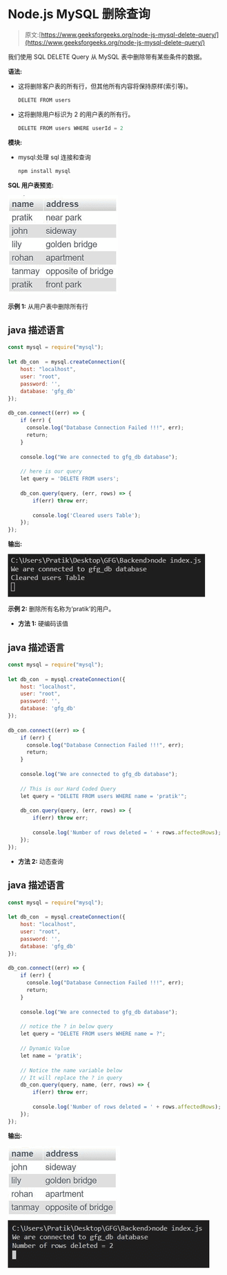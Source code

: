 # Node.js MySQL 删除查询

> 原文:[https://www.geeksforgeeks.org/node-js-mysql-delete-query/](https://www.geeksforgeeks.org/node-js-mysql-delete-query/)

我们使用 SQL DELETE Query 从 MySQL 表中删除带有某些条件的数据。

**语法:**

*   这将删除客户表的所有行，但其他所有内容将保持原样(索引等)。

    ```js
    DELETE FROM users
    ```

*   这将删除用户标识为 2 的用户表的所有行。

    ```js
    DELETE FROM users WHERE userId = 2
    ```

**模块:**

*   mysql:处理 sql 连接和查询

    ```js
    npm install mysql
    ```

**SQL 用户表预览:**

![](img/784ab5052e8ce4113be06813b62bba26.png)

**示例 1:** 从用户表中删除所有行

## java 描述语言

```js
const mysql = require("mysql");

let db_con  = mysql.createConnection({
    host: "localhost",
    user: "root",
    password: '',
    database: 'gfg_db'
});

db_con.connect((err) => {
    if (err) {
      console.log("Database Connection Failed !!!", err);
      return;
    }

    console.log("We are connected to gfg_db database");

    // here is our query
    let query = 'DELETE FROM users';

    db_con.query(query, (err, rows) => {
        if(err) throw err;

        console.log('Cleared users Table');
    });
});
```

**输出:**

![](img/3b429804da73c65e7e729914c9f4daaa.png)

**示例 2:** 删除所有名称为‘pratik’的用户。

*   **方法 1:** 硬编码该值

## java 描述语言

```js
const mysql = require("mysql");

let db_con  = mysql.createConnection({
    host: "localhost",
    user: "root",
    password: '',
    database: 'gfg_db'
});

db_con.connect((err) => {
    if (err) {
      console.log("Database Connection Failed !!!", err);
      return;
    }

    console.log("We are connected to gfg_db database");

    // This is our Hard Coded Query
    let query = "DELETE FROM users WHERE name = 'pratik'";

    db_con.query(query, (err, rows) => {
        if(err) throw err;

        console.log('Number of rows deleted = ' + rows.affectedRows);
    });
});
```

*   **方法 2:** 动态查询

## java 描述语言

```js
const mysql = require("mysql");

let db_con  = mysql.createConnection({
    host: "localhost",
    user: "root",
    password: '',
    database: 'gfg_db'
});

db_con.connect((err) => {
    if (err) {
      console.log("Database Connection Failed !!!", err);
      return;
    }

    console.log("We are connected to gfg_db database");

    // notice the ? in below query
    let query = "DELETE FROM users WHERE name = ?";

    // Dynamic Value
    let name = 'pratik';

    // Notice the name variable below
    // It will replace the ? in query
    db_con.query(query, name, (err, rows) => {
        if(err) throw err;

        console.log('Number of rows deleted = ' + rows.affectedRows);
    });
});
```

**输出:**

![](img/57b3f7a13eebb8a5b3f87618565e0b8c.png) ![](img/6084278cf279276d5fe0390203287b4b.png)